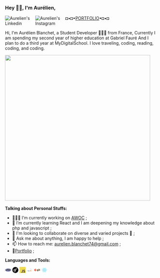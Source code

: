 
### Hey 👋🏽, I'm Aurélien, 

<a href="https://www.linkedin.com/in/aurelien-blanchet-7a934a275/">
  <img align="left" alt="Aurelien's Linkedin" width="100px" src="https://img.shields.io/badge/LinkedIn-0077B5?style=for-the-badge&logo=linkedin&logoColor=white" />
</a>
<a href="http://staggeringbeauty.com/">
  <img align="left" alt="Aurelien's Instagram" width="100px" src="https://img.shields.io/badge/Instagram-E4405F?style=for-the-badge&logo=instagram&logoColor=white" />
</a>
◘•◘•<a href="https://aurelienblanchet.com/" class="button pill">PORTFOLIO</a>•◘•◘

<br />
<br />

Hi, I'm Aurélien Blanchet, a Student Developer 👨🏽‍💻 from France, Currently I am spending my second year of higher education at Gabriel Fauré And I plan to do a third year at MyDigitalSchool. I love traveling, coding, reading, coding, and coding.

<img src="https://giphy.com/embed/bGgsc5mWoryfgKBx1u" width="480" height="480" frameBorder="0" class="giphy-embed" allowFullScreen></img>

**Talking about Personal Stuffs:**

- 👨🏽‍💻 I’m currently working on [AWOC](https://github.com/abhisheknaiidu/A-POP) ;
- 🌱 I’m currently learning React and I am deepening my knowledge about php and javascript ; 
- 👯 I'm looking to collaborate on diverse and varied projects 🤝 ;
- 💬 Ask me about anything, I am happy to help ;
- 📫 How to reach me: aurelien.blanchet74@gmail.com ;
- 📝[Portfolio](https://aurelienblanchet.com/) ;

**Languages and Tools:**  

<code><img height="20" src="https://raw.githubusercontent.com/github/explore/80688e429a7d4ef2fca1e82350fe8e3517d3494d/topics/php/php.png"></code>
<code><img height="20" src="https://raw.githubusercontent.com/github/explore/80688e429a7d4ef2fca1e82350fe8e3517d3494d/topics/symfony/symfony.png"></code>
<code><img height="20" src="https://raw.githubusercontent.com/github/explore/80688e429a7d4ef2fca1e82350fe8e3517d3494d/topics/javascript/javascript.png"></code>
<code><img height="20" src="https://raw.githubusercontent.com/github/explore/80688e429a7d4ef2fca1e82350fe8e3517d3494d/topics/mysql/mysql.png"></code>
<code><img height="20" src="https://raw.githubusercontent.com/github/explore/80688e429a7d4ef2fca1e82350fe8e3517d3494d/topics/git/git.png"></code>
<code><img height="20" src="https://raw.githubusercontent.com/github/explore/80688e429a7d4ef2fca1e82350fe8e3517d3494d/topics/react/react.png"></code>

